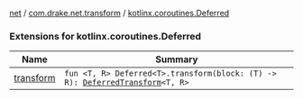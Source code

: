 [net](../../index.md) / [com.drake.net.transform](../index.md) / [kotlinx.coroutines.Deferred](./index.md)

### Extensions for kotlinx.coroutines.Deferred

| Name | Summary |
|---|---|
| [transform](transform.md) | `fun <T, R> Deferred<T>.transform(block: (T) -> R): `[`DeferredTransform`](../-deferred-transform/index.md)`<T, R>` |
